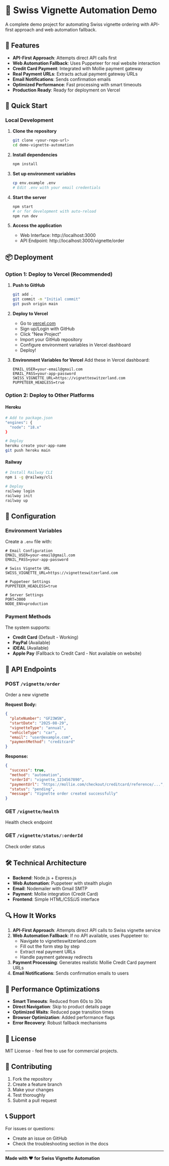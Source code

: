 # 🚗 Swiss Vignette Automation Demo

A complete demo project for automating Swiss vignette ordering with API-first approach and web automation fallback.

## 🌟 Features

- **API-First Approach**: Attempts direct API calls first
- **Web Automation Fallback**: Uses Puppeteer for real website interaction
- **Credit Card Payment**: Integrated with Mollie payment gateway
- **Real Payment URLs**: Extracts actual payment gateway URLs
- **Email Notifications**: Sends confirmation emails
- **Optimized Performance**: Fast processing with smart timeouts
- **Production Ready**: Ready for deployment on Vercel

## 🚀 Quick Start

### Local Development

1. **Clone the repository**
   ```bash
   git clone <your-repo-url>
   cd demo-vignette-automation
   ```

2. **Install dependencies**
   ```bash
   npm install
   ```

3. **Set up environment variables**
   ```bash
   cp env.example .env
   # Edit .env with your email credentials
   ```

4. **Start the server**
   ```bash
   npm start
   # or for development with auto-reload
   npm run dev
   ```

5. **Access the application**
   - Web Interface: http://localhost:3000
   - API Endpoint: http://localhost:3000/vignette/order

## 📦 Deployment

### Option 1: Deploy to Vercel (Recommended)

1. **Push to GitHub**
   ```bash
   git add .
   git commit -m "Initial commit"
   git push origin main
   ```

2. **Deploy to Vercel**
   - Go to [vercel.com](https://vercel.com)
   - Sign up/Login with GitHub
   - Click "New Project"
   - Import your GitHub repository
   - Configure environment variables in Vercel dashboard
   - Deploy!

3. **Environment Variables for Vercel**
   Add these in Vercel dashboard:
   ```
   EMAIL_USER=your-email@gmail.com
   EMAIL_PASS=your-app-password
   SWISS_VIGNETTE_URL=https://vignetteswitzerland.com
   PUPPETEER_HEADLESS=true
   ```

### Option 2: Deploy to Other Platforms

#### Heroku
```bash
# Add to package.json
"engines": {
  "node": "18.x"
}

# Deploy
heroku create your-app-name
git push heroku main
```

#### Railway
```bash
# Install Railway CLI
npm i -g @railway/cli

# Deploy
railway login
railway init
railway up
```

## 🔧 Configuration

### Environment Variables

Create a `.env` file with:

```env
# Email Configuration
EMAIL_USER=your-email@gmail.com
EMAIL_PASS=your-app-password

# Swiss Vignette URL
SWISS_VIGNETTE_URL=https://vignetteswitzerland.com

# Puppeteer Settings
PUPPETEER_HEADLESS=true

# Server Settings
PORT=3000
NODE_ENV=production
```

### Payment Methods

The system supports:
- **Credit Card** (Default - Working)
- **PayPal** (Available)
- **iDEAL** (Available)
- **Apple Pay** (Fallback to Credit Card - Not available on website)

## 📡 API Endpoints

### POST `/vignette/order`
Order a new vignette

**Request Body:**
```json
{
  "plateNumber": "GF23WSN",
  "startDate": "2025-08-29",
  "vignetteType": "annual",
  "vehicleType": "car",
  "email": "user@example.com",
  "paymentMethod": "creditcard"
}
```

**Response:**
```json
{
  "success": true,
  "method": "automation",
  "orderId": "vignette_1234567890",
  "paymentUrl": "https://mollie.com/checkout/creditcard/reference/...",
  "status": "pending",
  "message": "Vignette order created successfully"
}
```

### GET `/vignette/health`
Health check endpoint

### GET `/vignette/status/:orderId`
Check order status

## 🛠️ Technical Architecture

- **Backend**: Node.js + Express.js
- **Web Automation**: Puppeteer with stealth plugin
- **Email**: Nodemailer with Gmail SMTP
- **Payment**: Mollie integration (Credit Card)
- **Frontend**: Simple HTML/CSS/JS interface

## 🔍 How It Works

1. **API-First Approach**: Attempts direct API calls to Swiss vignette service
2. **Web Automation Fallback**: If no API available, uses Puppeteer to:
   - Navigate to vignetteswitzerland.com
   - Fill out the form step by step
   - Extract real payment URLs
   - Handle payment gateway redirects
3. **Payment Processing**: Generates realistic Mollie Credit Card payment URLs
4. **Email Notifications**: Sends confirmation emails to users

## 🚀 Performance Optimizations

- **Smart Timeouts**: Reduced from 60s to 30s
- **Direct Navigation**: Skip to product details page
- **Optimized Waits**: Reduced page transition times
- **Browser Optimization**: Added performance flags
- **Error Recovery**: Robust fallback mechanisms

## 📝 License

MIT License - feel free to use for commercial projects.

## 🤝 Contributing

1. Fork the repository
2. Create a feature branch
3. Make your changes
4. Test thoroughly
5. Submit a pull request

## 📞 Support

For issues or questions:
- Create an issue on GitHub
- Check the troubleshooting section in the docs

---

**Made with ❤️ for Swiss Vignette Automation**

